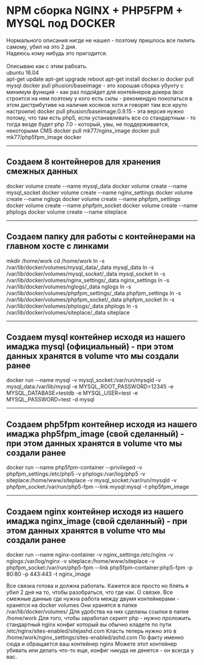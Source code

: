 # NPM сборка NGINX + PHP5FPM + MYSQL под DOCKER

Нормального описания нигде не нашел - поэтому пришлось все пилить самому, убил на это 2 дня. <br>
Надеюсь кому нибудь это пригодится. <br>
<br>
Описываю как с этим рабоать.
<br>
ubuntu 16.04
<br>
apt-get update
apt-get upgrade
reboot
apt-get install docker.io
docker pull mysql
docker pull phusion/baseimage - это хорошая сборка убунту с минимум функций - как раз подойдет для контейнеров докера (все строится на нем поэтому у кого есть силы - рекомендую покопаться в этом дистрибутиве на наличие косяков хотя и говорят там все круто настроили)
docker pull phusion/baseimage:0.9.15 - эта версия нужно потому, что там есть php5, если устанавливать все со стандартным - то тогда везде будет php 7.0 - который, увы, не поддерживается, некоторыми CMS 
docker pull mk77/nginx_image
docker pull mk77/php5fpm_image
docker 

---------------------------------------------------------------------
Создаем 8 контейнеров для хранения смежных данных
---------------------------------------------------------------------
docker volume create --name mysql_data
docker volume create --name mysql_socket
docker volume create --name nginx_settings
docker volume create --name nglogs
docker volume create --name phpfpm_settings
docker volume create --name phpfpm_socket
docker volume create --name phplogs
docker volume create --name siteplace

---------------------------------------------------------------------
Создаем папку для работы с контейнерами на главном хосте с линками
---------------------------------------------------------------------
mkdir /home/work
cd /home/work
ln -s /var/lib/docker/volumes/mysql_data/_data mysql_data
ln -s /var/lib/docker/volumes/mysql_socket/_data mysql_socket
ln -s /var/lib/docker/volumes/nginx_settings/_data nginx_settings
ln -s /var/lib/docker/volumes/nglogs/_data nglogs
ln -s /var/lib/docker/volumes/phpfpm_settings/_data phpfpm_settings
ln -s /var/lib/docker/volumes/phpfpm_socket/_data phpfpm_socket
ln -s /var/lib/docker/volumes/phplogs/_data phplogs
ln -s /var/lib/docker/volumes/siteplace/_data siteplace


---------------------------------------------------------------------
Создаем mysql контейнер исходя из нашего имаджа mysql (официальный) - при этом данных хранятся в volume что мы создали ранее
---------------------------------------------------------------------
docker run --name mysql -v mysql_socket:/var/run/mysqld -v mysql_data:/var/lib/mysql -e MYSQL_ROOT_PASSWORD=12345 -e MYSQL_DATABASE=testdb -e MYSQL_USER=test -e MYSQL_PASSWORD=test -d mysql 

---------------------------------------------------------------------
Создаем php5fpm контейнер исходя из нашего имаджа php5fpm_image (свой сделанный) - при этом данных хранятся в volume что мы создали ранее
---------------------------------------------------------------------
docker run --name php5fpm-container --privileged -v phpfpm_settings:/etc/php5 -v phplogs:/var/log/php5 -v siteplace:/home/www/siteplace -v mysql_socket:/var/run/mysqld  -v phpfpm_socket:/var/run/php5-fpm --link mysql:mysql -t php5fpm_image

----------------------------------------------------------------------
Создаем nginx контейнер исходя из нашего имаджа nginx_image (свой сделанный) - при этом данных хранятся в volume что мы создали ранее
----------------------------------------------------------------------
docker run --name nginx-container -v nginx_settings:/etc/nginx -v nglogs:/var/log/nginx -v siteplace:/home/www/siteplace -v phpfpm_socket:/var/run/php5-fpm --link php5fpm-container:php5-fpm -p 80:80 -p 443:443 -t nginx_image 


Все связка готова и должна работать.
Кажется все просто но блять я убил 2 дня на то, чтобы разобраться, что где как.
О связке.
Все смежные данные где нужна работа между двумя контейнерами - хранятся на docker volumes
Они хранятся в папке /var/lib/docker/volumes/
Для удобства на них сделаны ссылки в папке /home/work
Для того, чтобы заработал скрипт php - нужно проложить стандартный nginx конфиг который вы обычно кладете по пути /etc/nginx/sites-enabled/sitejashd.com
Класть теперь нужно это в /home/work/nginx_settings/sites-enabled/ashd.com
По факту именно сюда и обращается ваш контейнер nginx
Можете этот контейнер убивать или делать что-то еще, конфиг никуда не денется - он всегда у вас.
